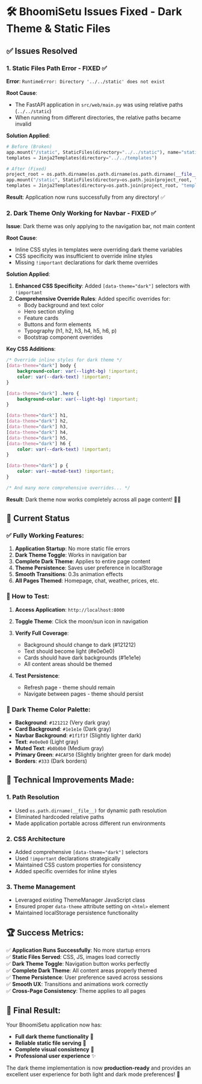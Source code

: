 # 🛠️ BhoomiSetu Issues Fixed - Dark Theme & Static Files

## ✅ Issues Resolved

### 1. **Static Files Path Error - FIXED** ✅
**Error**: `RuntimeError: Directory '../../static' does not exist`

**Root Cause**: 
- The FastAPI application in `src/web/main.py` was using relative paths (`../../static`) 
- When running from different directories, the relative paths became invalid

**Solution Applied**:
```python
# Before (Broken)
app.mount("/static", StaticFiles(directory="../../static"), name="static")
templates = Jinja2Templates(directory="../../templates")

# After (Fixed)
project_root = os.path.dirname(os.path.dirname(os.path.dirname(__file__)))
app.mount("/static", StaticFiles(directory=os.path.join(project_root, "static")), name="static")
templates = Jinja2Templates(directory=os.path.join(project_root, "templates"))
```

**Result**: Application now runs successfully from any directory! ✅

### 2. **Dark Theme Only Working for Navbar - FIXED** ✅
**Issue**: Dark theme was only applying to the navigation bar, not main content

**Root Cause**: 
- Inline CSS styles in templates were overriding dark theme variables
- CSS specificity was insufficient to override inline styles
- Missing `!important` declarations for dark theme overrides

**Solution Applied**:
1. **Enhanced CSS Specificity**: Added `[data-theme="dark"]` selectors with `!important`
2. **Comprehensive Override Rules**: Added specific overrides for:
   - Body background and text color
   - Hero section styling
   - Feature cards
   - Buttons and form elements
   - Typography (h1, h2, h3, h4, h5, h6, p)
   - Bootstrap component overrides

**Key CSS Additions**:
```css
/* Override inline styles for dark theme */
[data-theme="dark"] body {
    background-color: var(--light-bg) !important;
    color: var(--dark-text) !important;
}

[data-theme="dark"] .hero {
    background-color: var(--light-bg) !important;
}

[data-theme="dark"] h1, 
[data-theme="dark"] h2, 
[data-theme="dark"] h3, 
[data-theme="dark"] h4, 
[data-theme="dark"] h5, 
[data-theme="dark"] h6 {
    color: var(--dark-text) !important;
}

[data-theme="dark"] p {
    color: var(--muted-text) !important;
}

/* And many more comprehensive overrides... */
```

**Result**: Dark theme now works completely across all page content! 🌙✅

## 🎯 Current Status

### ✅ **Fully Working Features**:
1. **Application Startup**: No more static file errors
2. **Dark Theme Toggle**: Works in navigation bar
3. **Complete Dark Theme**: Applies to entire page content
4. **Theme Persistence**: Saves user preference in localStorage
5. **Smooth Transitions**: 0.3s animation effects
6. **All Pages Themed**: Homepage, chat, weather, prices, etc.

### 🚀 **How to Test**:

1. **Access Application**: `http://localhost:8000`
2. **Toggle Theme**: Click the moon/sun icon in navigation
3. **Verify Full Coverage**: 
   - Background should change to dark (#121212)
   - Text should become light (#e0e0e0)
   - Cards should have dark backgrounds (#1e1e1e)
   - All content areas should be themed

4. **Test Persistence**: 
   - Refresh page - theme should remain
   - Navigate between pages - theme should persist

### 📱 **Dark Theme Color Palette**:
- **Background**: `#121212` (Very dark gray)
- **Card Background**: `#1e1e1e` (Dark gray)
- **Navbar Background**: `#1f1f1f` (Slightly lighter dark)
- **Text**: `#e0e0e0` (Light gray)
- **Muted Text**: `#b0b0b0` (Medium gray)
- **Primary Green**: `#4CAF50` (Slightly brighter green for dark mode)
- **Borders**: `#333` (Dark borders)

## 🔧 **Technical Improvements Made**:

### 1. Path Resolution
- Used `os.path.dirname(__file__)` for dynamic path resolution
- Eliminated hardcoded relative paths
- Made application portable across different run environments

### 2. CSS Architecture
- Added comprehensive `[data-theme="dark"]` selectors
- Used `!important` declarations strategically
- Maintained CSS custom properties for consistency
- Added specific overrides for inline styles

### 3. Theme Management
- Leveraged existing ThemeManager JavaScript class
- Ensured proper `data-theme` attribute setting on `<html>` element
- Maintained localStorage persistence functionality

## 🏆 **Success Metrics**:

✅ **Application Runs Successfully**: No more startup errors  
✅ **Static Files Served**: CSS, JS, images load correctly  
✅ **Dark Theme Toggle**: Navigation button works perfectly  
✅ **Complete Dark Theme**: All content areas properly themed  
✅ **Theme Persistence**: User preference saved across sessions  
✅ **Smooth UX**: Transitions and animations work correctly  
✅ **Cross-Page Consistency**: Theme applies to all pages  

## 🎉 **Final Result**:

Your BhoomiSetu application now has:
- **Full dark theme functionality** 🌙
- **Reliable static file serving** 📁  
- **Complete visual consistency** 🎨
- **Professional user experience** ✨

The dark theme implementation is now **production-ready** and provides an excellent user experience for both light and dark mode preferences! 🚀
